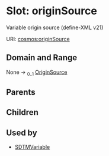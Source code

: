 
# Slot: originSource


Variable origin source (define-XML v21)

URI: [cosmos:originSource](https://www.cdisc.org/cosmos/1-0originSource)


## Domain and Range

None &#8594;  <sub>0..1</sub> [OriginSource](OriginSource.md)

## Parents


## Children


## Used by

 * [SDTMVariable](SDTMVariable.md)

